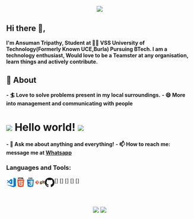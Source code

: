 

<!--
**ansuman-tripathy/ansuman-tripathy** is a ✨ _special_ ✨ repository because its `README.md` (this file) appears on your GitHub profile.-->




<p align = "center"><img src="https://media.giphy.com/media/du3J3cXyzhj75IOgvA/giphy.gif" width="250" /></p>
</p>

## Hi there 👋,           
<strong>I'm Ansuman Tripathy, Student at 👨‍💻 VSS University of Technology(Formerly Known UCE,Burla) Pursuing BTech.  I am a technology enthusiast, Would love to be a Teamster at any organisation, learn things and actively contribute.</strong>  

## 🧐 About
<strong>- 🏄‍ Love to solve problems present in my local surroundings.</strong>
<strong>- 😄 More into management and communicating with people</strong>



# <img src="https://github.com/TheDudeThatCode/TheDudeThatCode/blob/master/Assets/Hi.gif" width="29px"> Hello world!&nbsp;<img src="https://github.com/TheDudeThatCode/TheDudeThatCode/blob/master/Assets/Earth.gif" width="24px">

<strong>- 💬 Ask me about anything and everything!</strong>
<strong>- 📫 How to reach me: message me at [Whatsapp](https://wa.me/917683851285)</strong><br>
### Languages and Tools:

[<img align="left" alt="Visual Studio Code" width="26px" src="https://raw.githubusercontent.com/github/explore/80688e429a7d4ef2fca1e82350fe8e3517d3494d/topics/visual-studio-code/visual-studio-code.png" />]
[<img align="left" alt="HTML5" width="26px" src="https://raw.githubusercontent.com/github/explore/80688e429a7d4ef2fca1e82350fe8e3517d3494d/topics/html/html.png" />]
[<img align="left" alt="CSS3" width="26px" src="https://raw.githubusercontent.com/github/explore/80688e429a7d4ef2fca1e82350fe8e3517d3494d/topics/css/css.png" />]
[<img align="left" alt="Git" width="26px" src="https://raw.githubusercontent.com/github/explore/80688e429a7d4ef2fca1e82350fe8e3517d3494d/topics/git/git.png" />]
[<img align="left" alt="GitHub" width="26px" src="https://raw.githubusercontent.com/github/explore/78df643247d429f6cc873026c0622819ad797942/topics/github/github.png" />]

<br />
<br />


<p align = "center">
<img src = "https://github-readme-stats.vercel.app/api?username=ansuman-tripathy&show_icons=true&theme=radical&layout=compact">
<img src = "https://github-readme-stats.vercel.app/api/top-langs/?username=ansuman-tripathy&theme=tokyonight&layout=compact">
  </p>
  
<br />
